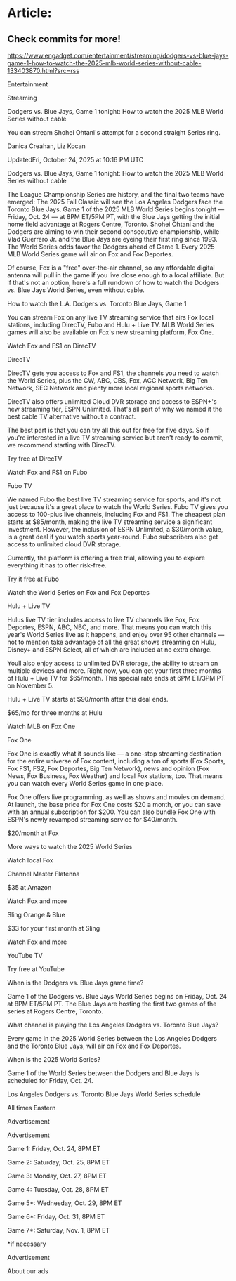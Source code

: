 # Article:

## Check commits for more!
https://www.engadget.com/entertainment/streaming/dodgers-vs-blue-jays-game-1-how-to-watch-the-2025-mlb-world-series-without-cable-133403870.html?src=rss

Entertainment

Streaming

Dodgers vs. Blue Jays, Game 1 tonight: How to watch the 2025 MLB World Series without cable

You can stream Shohei Ohtani's attempt for a second straight Series ring.

Danica Creahan, Liz Kocan

UpdatedFri, October 24, 2025 at 10:16 PM UTC

Dodgers vs. Blue Jays, Game 1 tonight: How to watch the 2025 MLB World Series without cable

The League Championship Series are history, and the final two teams have emerged: The 2025 Fall Classic will see the Los Angeles Dodgers face the Toronto Blue Jays. Game 1 of the 2025 MLB World Series begins tonight — Friday, Oct. 24 — at 8PM ET/5PM PT, with the Blue Jays getting the initial home field advantage at Rogers Centre, Toronto. Shohei Ohtani and the Dodgers are aiming to win their second consecutive championship, while Vlad Guerrero Jr. and the Blue Jays are eyeing their first ring since 1993. The World Series odds favor the Dodgers ahead of Game 1. Every 2025 MLB World Series game will air on Fox and Fox Deportes.

Of course, Fox is a "free" over-the-air channel, so any affordable digital antenna will pull in the game if you live close enough to a local affiliate. But if that's not an option, here's a full rundown of how to watch the Dodgers vs. Blue Jays World Series, even without cable.

How to watch the L.A. Dodgers vs. Toronto Blue Jays, Game 1

You can stream Fox on any live TV streaming service that airs Fox local stations, including DirecTV, Fubo and Hulu + Live TV. MLB World Series games will also be available on Fox's new streaming platform, Fox One.

Watch Fox and FS1 on DirecTV

DirecTV

DirecTV gets you access to Fox and FS1, the channels you need to watch the World Series, plus the CW, ABC, CBS, Fox, ACC Network, Big Ten Network, SEC Network and plenty more local regional sports networks.

DirecTV also offers unlimited Cloud DVR storage and access to ESPN+'s new streaming tier, ESPN Unlimited. That's all part of why we named it the best cable TV alternative without a contract.

The best part is that you can try all this out for free for five days. So if you're interested in a live TV streaming service but aren't ready to commit, we recommend starting with DirecTV.

Try free at DirecTV

Watch Fox and FS1 on Fubo

Fubo TV

We named Fubo the best live TV streaming service for sports, and it's not just because it's a great place to watch the World Series. Fubo TV gives you access to 100-plus live channels, including Fox and FS1. The cheapest plan starts at $85/month, making the live TV streaming service a significant investment. However, the inclusion of ESPN Unlimited, a $30/month value, is a great deal if you watch sports year-round. Fubo subscribers also get access to unlimited cloud DVR storage.

Currently, the platform is offering a free trial, allowing you to explore everything it has to offer risk-free.

Try it free at Fubo

Watch the World Series on Fox and Fox Deportes

Hulu + Live TV

Hulus live TV tier includes access to live TV channels like Fox, Fox Deportes, ESPN, ABC, NBC, and more. That means you can watch this year's World Series live as it happens, and enjoy over 95 other channels — not to mention take advantage of all the great shows streaming on Hulu, Disney+ and ESPN Select, all of which are included at no extra charge.

Youll also enjoy access to unlimited DVR storage, the ability to stream on multiple devices and more. Right now, you can get your first three months of Hulu + Live TV for $65/month. This special rate ends at 6PM ET/3PM PT on November 5.

Hulu + Live TV starts at $90/month after this deal ends.

$65/mo for three months at Hulu

Watch MLB on Fox One

Fox One

Fox One is exactly what it sounds like — a one-stop streaming destination for the entire universe of Fox content, including a ton of sports (Fox Sports, Fox FS1, FS2, Fox Deportes, Big Ten Network), news and opinion (Fox News, Fox Business, Fox Weather) and local Fox stations, too. That means you can watch every World Series game in one place.

Fox One offers live programming, as well as shows and movies on demand. At launch, the base price for Fox One costs $20 a month, or you can save with an annual subscription for $200. You can also bundle Fox One with ESPN's newly revamped streaming service for $40/month.

$20/month at Fox

More ways to watch the 2025 World Series

Watch local Fox

Channel Master Flatenna

$35 at Amazon

Watch Fox and more

Sling Orange & Blue

$33 for your first month at Sling

Watch Fox and more

YouTube TV

Try free at YouTube

When is the Dodgers vs. Blue Jays game time?

Game 1 of the Dodgers vs. Blue Jays World Series begins on Friday, Oct. 24 at 8PM ET/5PM PT. The Blue Jays are hosting the first two games of the series at Rogers Centre, Toronto.

What channel is playing the Los Angeles Dodgers vs. Toronto Blue Jays?

Every game in the 2025 World Series between the Los Angeles Dodgers and the Toronto Blue Jays, will air on Fox and Fox Deportes.

When is the 2025 World Series?

Game 1 of the World Series between the Dodgers and Blue Jays is scheduled for Friday, Oct. 24.

Los Angeles Dodgers vs. Toronto Blue Jays World Series schedule

All times Eastern

Advertisement

Advertisement

Game 1: Friday, Oct. 24, 8PM ET

Game 2: Saturday, Oct. 25, 8PM ET

Game 3: Monday, Oct. 27, 8PM ET

Game 4: Tuesday, Oct. 28, 8PM ET

Game 5*: Wednesday, Oct. 29, 8PM ET

Game 6*: Friday, Oct. 31, 8PM ET

Game 7*: Saturday, Nov. 1, 8PM ET

*if necessary

Advertisement

About our ads